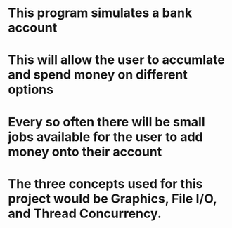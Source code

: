 # This program simulates a bank account
# This will allow the user to accumlate and spend money on different options
# Every so often there will be small jobs available for the user to add money onto their account
# The three concepts used for this project would be Graphics, File I/O, and Thread Concurrency.
